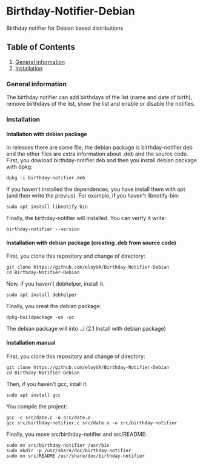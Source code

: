 # Birthday-Notifier-Debian
Birthday notifier for Debian based distributions
## Table of Contents
1. [General information](#general-information)
2. [Installation](#installation)

### General information
The birthday notifier can add birthdays of the list (name and date of birth), remove birthdays of the list, show the list and enable or disable the notifies.


### Installation
#### Intallation with debian package
In releases there are some file, the debian package is birthday-notifier.deb and the other files are extra information about .deb and the source code.
First, you dowload birthday-notifier.deb and then you install debian package with dpkg:
```
dpkg -i birthday-notifier.deb
```
If you haven't installed the dependences, you have install them with apt (and then write the previus). For example, if you haven't libnotify-bin:
```
sudo apt install libnotify-bin
```
Finally, the birthday-notifier will installed. You can verify it write:
```
birthday-notifier --version
```


#### Installation with debian package (creating .deb from source code)
First, you clone this repository and change of directory:
```
git clone https://github.com/eloyUA/Birthday-Notifier-Debian
cd Birthday-Notifier-Debian
```
Now, if you haven't debhelper, install it.
```
sudo apt install debhelper
```
Finally, you creat the debian package:
```
dpkg-buildpackage -us -uc
```
The debian package will into ../ (2.1 Install with debian package)


#### Installation manual
First, you clone this repository and change of directory:
```
git clone https://github.com/eloyUA/Birthday-Notifier-Debian
cd Birthday-Notifier-Debian
```
Then, if you haven't gcc, intall it.
```
sudo apt install gcc
```
You compile the project:
```
gcc -c src/date.c -o src/date.o
gcc src/birthday-notifier.c src/date.o -o src/birthday-notifier
```
Finally, you move src/birthday-notifier and src/README:
```
sudo mv src/birthday-notifier /usr/bin
sudo mkdir -p /usr/share/doc/birthday-notifier
sudo mv src/README /usr/share/doc/birthday-notifier
```
